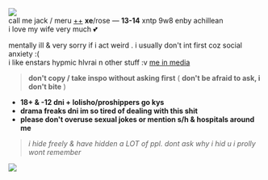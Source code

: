 ![](https://cdn.discordapp.com/attachments/1021493695759003668/1085989429040140408/image.png)  
call me jack / meru [++](https://en.pronouns.page/@gigolo) **xe**/rose — **13-14** xntp 9w8 enby achillean  
i love my wife very much 💕  

mentally ill & very sorry if i act weird . i usually don't int first coz social anxiety :(  
i like enstars hypmic hlvrai n other stuff :v [me in media](https://txti.es/lastwish)  

> **don't copy / take inspo without asking first** ( **don't be afraid to ask, i don't bite** )

+ **18+ & -12 dni + lolisho/proshippers go kys** 
+ **drama freaks dni im so tired of dealing with this shit**
+ **please don't overuse sexual jokes or mention s/h & hospitals around me** 
 
> *i hide freely & have hidden a LOT of ppl. dont ask why i hid u i prolly wont remember*

![](https://cdn.discordapp.com/attachments/729124835296280689/1068074827069542440/image.jpeg)
